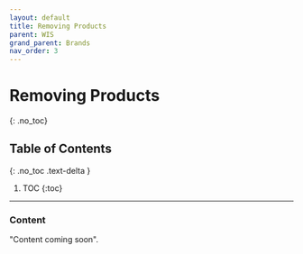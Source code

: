 ```yaml
---
layout: default
title: Removing Products
parent: WIS
grand_parent: Brands
nav_order: 3
---
```


# Removing Products
{: .no_toc}

## Table of Contents
{: .no_toc .text-delta }

1. TOC
{:toc}
---

### Content
"Content coming soon".